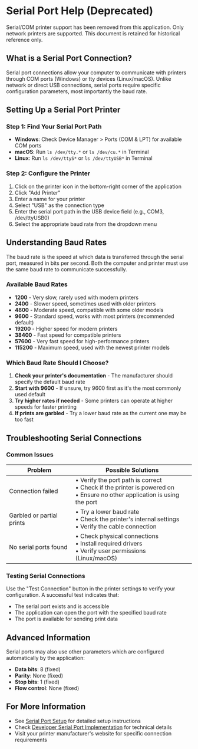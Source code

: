 # Serial Port Help (Deprecated)

Serial/COM printer support has been removed from this application. Only network printers are supported. This document is retained for historical reference only.

## What is a Serial Port Connection?

Serial port connections allow your computer to communicate with printers through COM ports (Windows) or tty devices (Linux/macOS). Unlike network or direct USB connections, serial ports require specific configuration parameters, most importantly the baud rate.

## Setting Up a Serial Port Printer

### Step 1: Find Your Serial Port Path
- **Windows**: Check Device Manager > Ports (COM & LPT) for available COM ports
- **macOS**: Run `ls /dev/tty.*` or `ls /dev/cu.*` in Terminal
- **Linux**: Run `ls /dev/ttyS*` or `ls /dev/ttyUSB*` in Terminal

### Step 2: Configure the Printer
1. Click on the printer icon in the bottom-right corner of the application
2. Click "Add Printer" 
3. Enter a name for your printer
4. Select "USB" as the connection type
5. Enter the serial port path in the USB device field (e.g., COM3, /dev/ttyUSB0)
6. Select the appropriate baud rate from the dropdown menu

## Understanding Baud Rates

The baud rate is the speed at which data is transferred through the serial port, measured in bits per second. Both the computer and printer must use the same baud rate to communicate successfully.

### Available Baud Rates
- **1200** - Very slow, rarely used with modern printers
- **2400** - Slower speed, sometimes used with older printers
- **4800** - Moderate speed, compatible with some older models
- **9600** - Standard speed, works with most printers (recommended default)
- **19200** - Higher speed for modern printers
- **38400** - Fast speed for compatible printers
- **57600** - Very fast speed for high-performance printers
- **115200** - Maximum speed, used with the newest printer models

### Which Baud Rate Should I Choose?

1. **Check your printer's documentation** - The manufacturer should specify the default baud rate
2. **Start with 9600** - If unsure, try 9600 first as it's the most commonly used default
3. **Try higher rates if needed** - Some printers can operate at higher speeds for faster printing
4. **If prints are garbled** - Try a lower baud rate as the current one may be too fast

## Troubleshooting Serial Connections

### Common Issues

| Problem | Possible Solutions |
|---------|-------------------|
| Connection failed | • Verify the port path is correct<br>• Check if the printer is powered on<br>• Ensure no other application is using the port |
| Garbled or partial prints | • Try a lower baud rate<br>• Check the printer's internal settings<br>• Verify the cable connection |
| No serial ports found | • Check physical connections<br>• Install required drivers<br>• Verify user permissions (Linux/macOS) |

### Testing Serial Connections

Use the "Test Connection" button in the printer settings to verify your configuration. A successful test indicates that:
- The serial port exists and is accessible
- The application can open the port with the specified baud rate
- The port is available for sending print data

## Advanced Information

Serial ports may also use other parameters which are configured automatically by the application:
- **Data bits**: 8 (fixed)
- **Parity**: None (fixed)
- **Stop bits**: 1 (fixed)
- **Flow control**: None (fixed)

## For More Information

- See [Serial Port Setup](docs/serial-port-setup.md) for detailed setup instructions
- Check [Developer Serial Port Implementation](docs/developer-serial-port-implementation.md) for technical details
- Visit your printer manufacturer's website for specific connection requirements
